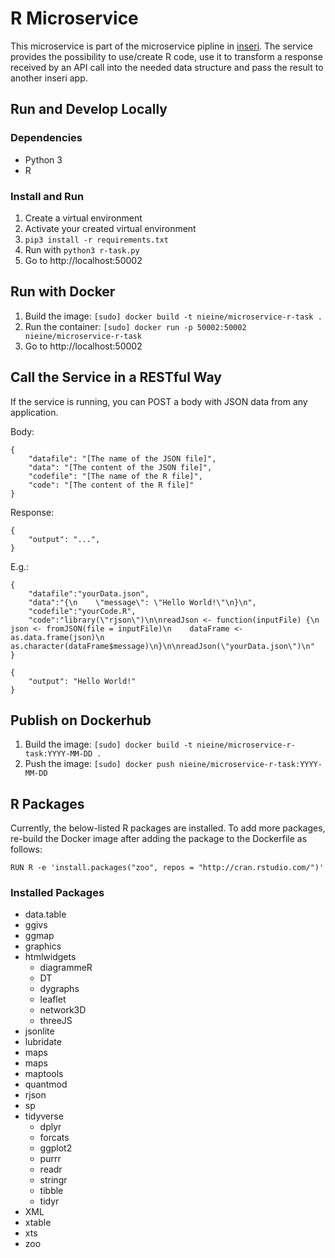 # R Microservice

This microservice is part of the microservice pipline in [inseri](https://github.com/nie-ine/inseri). The service provides the possibility to use/create R code, use it to transform a response received by an API call into the needed data structure and pass the result to another inseri app.

## Run and Develop Locally

### Dependencies
- Python 3
- R

### Install and Run
1. Create a virtual environment
1. Activate your created virtual environment
1. ``pip3 install -r requirements.txt``
1. Run with ``python3 r-task.py``
1. Go to http://localhost:50002

## Run with Docker

1. Build the image: ``[sudo] docker build -t nieine/microservice-r-task .``
1. Run the container: ``[sudo] docker run -p 50002:50002 nieine/microservice-r-task``
1. Go to http://localhost:50002

## Call the Service in a RESTful Way

If the service is running, you can POST a body with JSON data from any application. 

Body:
```
{
	"datafile": "[The name of the JSON file]",
	"data": "[The content of the JSON file]",
	"codefile": "[The name of the R file]",
	"code": "[The content of the R file]"
}
```
Response:
```
{
	"output": "...", 
}
```

E.g.: 
```
{
	"datafile":"yourData.json",
	"data":"{\n    \"message\": \"Hello World!\"\n}\n",
	"codefile":"yourCode.R",
	"code":"library(\"rjson\")\n\nreadJson <- function(inputFile) {\n    json <- fromJSON(file = inputFile)\n    dataFrame <- as.data.frame(json)\n    as.character(dataFrame$message)\n}\n\nreadJson(\"yourData.json\")\n"
}

```

```
{
	"output": "Hello World!"
}
```

## Publish on Dockerhub

1. Build the image: ``[sudo] docker build -t nieine/microservice-r-task:YYYY-MM-DD .``
1. Push the image: ``[sudo] docker push nieine/microservice-r-task:YYYY-MM-DD``

## R Packages

Currently, the below-listed R packages are installed. To add more packages, re-build the Docker image after adding the package to the Dockerfile as follows:

```
RUN R -e 'install.packages("zoo", repos = "http://cran.rstudio.com/")'
```

### Installed Packages

- data.table
- ggivs
- ggmap
- graphics
- htmlwidgets
  - diagrammeR
  - DT
  - dygraphs
  - leaflet
  - network3D
  - threeJS
- jsonlite
- lubridate
- maps
- maps
- maptools
- quantmod
- rjson
- sp
- tidyverse
  - dplyr
  - forcats
  - ggplot2
  - purrr
  - readr
  - stringr
  - tibble
  - tidyr
- XML
- xtable
- xts
- zoo
